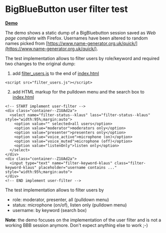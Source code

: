 # BigBlueButton user filter test

**[Demo](https://openwebcc.github.io/bbb/)**

The demo shows a static dump of a BigBluebutton session saved as *Web page complete* with Firefox. Usernames have been altered to random names picked from [https://www.name-generator.org.uk/quick/](https://www.name-generator.org.uk/quick/).

The test implementation allows to filter users by role/keyword and required two changes to the original dump:

1. add [filter_users.js](filter_users.js) to the end of [index.html](index.html)

```
<script src="filter_users.js"></script>
```

2. add HTML markup for the pulldown menu and the search box to [index.html](index.html)

```
<!-- START implement user-filter -->
<div class="container--Z1UAd2a">
  <select name="filter-status--klaus" lass="filter-status--klaus" style="width:95%;margin:auto">
    <option value="" selected>all users</option>
    <option value="moderator">moderators only</option>
    <option value="presenter">presenters only</option>
    <option value="voice_active">microphone (on)</option>
    <option value="voice_muted">microphone (off)</option>
    <option value="listenOnly">listen only</option>
  </select>
</div>
<div class="container--Z1UAd2a">
  <input type="text" name="filter-keyword-klaus" class="filter-keyword-klaus" placeholder="username contains ..." style="width:95%;margin:auto">
</div>
<!-- END implement user-filter -->
```

The test implementation allows to filter users by

* role: moderator, presenter, all (pulldown menu)
* status: microphone (on/of), listen only (pulldown menu)
* username: by keyword (search box)

**Note**: the demo focuses on the implementation of the user filter and is not a working BBB session anymore. Don't expect anything else to work ;-)